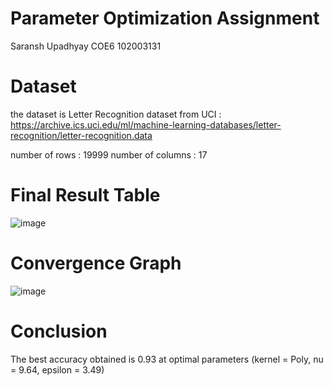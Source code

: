 # Parameter Optimization Assignment 
Saransh Upadhyay
COE6
102003131

# Dataset 
the dataset is Letter Recognition dataset from UCI : https://archive.ics.uci.edu/ml/machine-learning-databases/letter-recognition/letter-recognition.data

number of rows : 19999
number of columns : 17

# Final Result Table
![image](https://user-images.githubusercontent.com/76418595/233189956-40199fb1-fcb6-4dbe-abdb-5b66f334bb58.png)

# Convergence Graph
![image](https://user-images.githubusercontent.com/76418595/233190323-1c914d92-a1bb-4207-bce3-ea09ad3b59a7.png)

# Conclusion 
The best accuracy obtained is 0.93 at optimal parameters (kernel = Poly, nu = 9.64, epsilon = 3.49)
